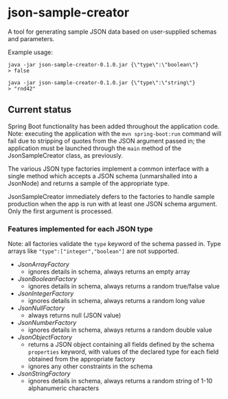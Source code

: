 # json-sample-creator

A tool for generating sample JSON data based on user-supplied schemas and parameters.

Example usage:

```
java -jar json-sample-creator-0.1.0.jar {\"type\":\"boolean\"}
> false

java -jar json-sample-creator-0.1.0.jar {\"type\":\"string\"}
> "rnd42"
```

## Current status

Spring Boot functionality has been added throughout the application code. Note: executing the application with the `mvn spring-boot:run` command will fail due to stripping of quotes from the JSON argument passed in; the application must be launched through the `main` method of the JsonSampleCreator class, as previously.

The various JSON type factories implement a common interface with a single method which accepts a JSON schema (unmarshalled into a JsonNode) and returns a sample of the appropriate type.

JsonSampleCreator immediately defers to the factories to handle sample production when the app is run with at least one JSON schema argument. Only the first argument is processed.

### Features implemented for each JSON type

Note: all factories validate the `type` keyword of the schema passed in. Type arrays like `"type":["integer","boolean"]` are not supported.

- *JsonArrayFactory*
  - ignores details in schema, always returns an empty array
- *JsonBooleanFactory*
  - ignores details in schema, always returns a random true/false value
- *JsonIntegerFactory*
  - ignores details in schema, always returns a random long value
- *JsonNullFactory*
  - always returns null (JSON value)
- *JsonNumberFactory*
  - ignores details in schema, always returns a random double value
- *JsonObjectFactory*
  - returns a JSON object containing all fields defined by the schema `properties` keyword, with values of the declared type for each field obtained from the appropriate factory
  - ignores any other constraints in the schema
- *JsonStringFactory*
  - ignores details in schema, always returns a random string of 1-10 alphanumeric characters
